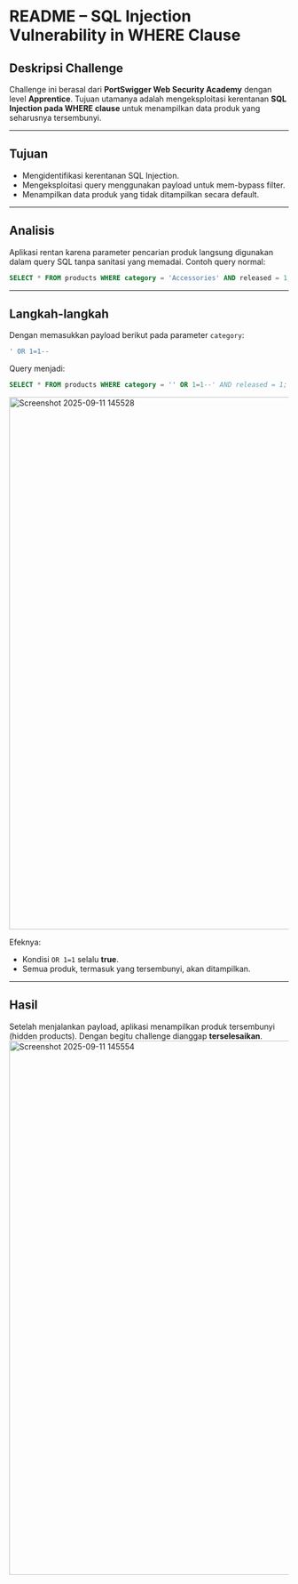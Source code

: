 # README – SQL Injection Vulnerability in WHERE Clause

## Deskripsi Challenge

Challenge ini berasal dari **PortSwigger Web Security Academy** dengan level **Apprentice**.
Tujuan utamanya adalah mengeksploitasi kerentanan **SQL Injection pada WHERE clause** untuk menampilkan data produk yang seharusnya tersembunyi.

---

## Tujuan

* Mengidentifikasi kerentanan SQL Injection.
* Mengeksploitasi query menggunakan payload untuk mem-bypass filter.
* Menampilkan data produk yang tidak ditampilkan secara default.

---

## Analisis

Aplikasi rentan karena parameter pencarian produk langsung digunakan dalam query SQL tanpa sanitasi yang memadai.
Contoh query normal:

```sql
SELECT * FROM products WHERE category = 'Accessories' AND released = 1;
```

---

## Langkah-langkah

Dengan memasukkan payload berikut pada parameter `category`:

```sql
' OR 1=1--
```

Query menjadi:

```sql
SELECT * FROM products WHERE category = '' OR 1=1--' AND released = 1;
```
<img width="1919" height="958" alt="Screenshot 2025-09-11 145528" src="https://github.com/user-attachments/assets/e71262c5-06e2-4105-92fe-dd971d550c3f" />

Efeknya:

* Kondisi `OR 1=1` selalu **true**.
* Semua produk, termasuk yang tersembunyi, akan ditampilkan.

---

## Hasil

Setelah menjalankan payload, aplikasi menampilkan produk tersembunyi (hidden products).
Dengan begitu challenge dianggap **terselesaikan**.
<img width="1919" height="961" alt="Screenshot 2025-09-11 145554" src="https://github.com/user-attachments/assets/b23e092f-2b0b-4f11-90e8-c89149ccca29" />

